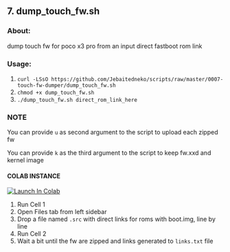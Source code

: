 ## 7. dump_touch_fw.sh ##

### About: ###
dump touch fw for poco x3 pro from an input direct fastboot rom link

### Usage: ###

1. `curl -LSsO https://github.com/Jebaitedneko/scripts/raw/master/0007-touch-fw-dumper/dump_touch_fw.sh`
2. `chmod +x dump_touch_fw.sh`
3. `./dump_touch_fw.sh direct_rom_link_here`

### NOTE ###

You can provide `u` as second argument to the script to upload each zipped fw

You can provide `k` as the third argument to the script to keep fw.xxd and kernel image

#### COLAB INSTANCE ####
<a href="https://colab.research.google.com/github/Jebaitedneko/scripts/blob/master/0007-touch-fw-dumper/touchfw_uploader.ipynb" target="_parent"><img src="https://colab.research.google.com/assets/colab-badge.svg" alt="Launch In Colab"/></a>

1. Run Cell 1
2. Open Files tab from left sidebar
3. Drop a file named `.src` with direct links for roms with boot.img, line by line
4. Run Cell 2
5. Wait a bit until the fw are zipped and links generated to `links.txt` file
